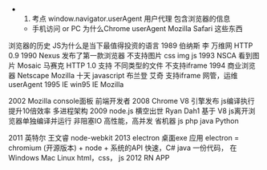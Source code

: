 - 1. 考点  window.navigator.userAgent 用户代理
  包含浏览器的信息
  - 手机访问 or PC
  为什么Chrome userAgent Mozilla Safari 这些东西


浏览器的历史
   JS为什么是当下最值得投资的语言
 1989 伯纳斯 李  万维网 HTTP 0.9
 1990 Nexus 发布了第一款浏览器  不支持图片  css img js
 1993 NSCA  看到图片 Mosaic 马赛克 HTTP 1.0 支持 不同类型的文件
  不支持iframe
 1994 商业浏览器 Netscape Mozilla 十天 javascript 布兰登 艾奇
  支持iframe
  网管，运维  userAgent
 1995 IE  win95
  IE Mozilla

2002 Mozilla  console面板  前端开发者
2008 Chrome  V8 引擎发布  js编译执行提升10倍效率 多进程架构
2009 node.js 横空出世 Ryan Dah1  基于 V8  js离开浏览器单独编译并运行  非阻塞IO
  高性能，高并发  省机器  js   php java Python

2011 英特尔  王文睿   node-webkit
2013 electron  桌面exe 应用
  electron = chromium (开源版本) + node + 系统的API
  快速，C#   java    一份代码， 在Windows Mac Linux
  html，css， js
2012 RN APP